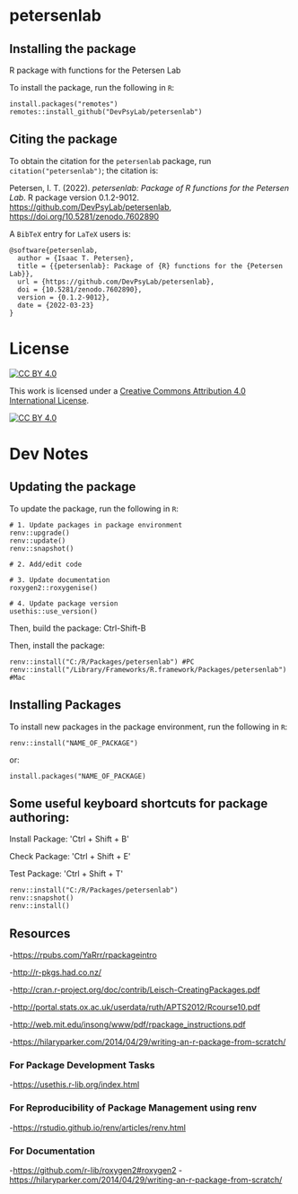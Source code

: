 # petersenlab

## Installing the package

R package with functions for the Petersen Lab

To install the package, run the following in `R`:
```
install.packages("remotes")
remotes::install_github("DevPsyLab/petersenlab")
```

## Citing the package

To obtain the citation for the `petersenlab` package, run `citation("petersenlab")`; the citation is:

Petersen, I. T. (2022). *petersenlab: Package of R functions for the Petersen Lab*. R package version 0.1.2-9012. https://github.com/DevPsyLab/petersenlab, https://doi.org/10.5281/zenodo.7602890

A `BibTeX` entry for `LaTeX` users is:
```
@software{petersenlab,
  author = {Isaac T. Petersen},
  title = {{petersenlab}: Package of {R} functions for the {Petersen Lab}},
  url = {https://github.com/DevPsyLab/petersenlab},
  doi = {10.5281/zenodo.7602890},
  version = {0.1.2-9012},
  date = {2022-03-23}
}
```

# License

[![CC BY 4.0][cc-by-shield]][cc-by]

This work is licensed under a
[Creative Commons Attribution 4.0 International License][cc-by].

[![CC BY 4.0][cc-by-image]][cc-by]

[cc-by]: http://creativecommons.org/licenses/by/4.0/
[cc-by-image]: https://i.creativecommons.org/l/by/4.0/88x31.png
[cc-by-shield]: https://img.shields.io/badge/License-CC%20BY%204.0-lightgrey.svg

# Dev Notes

## Updating the package

To update the package, run the following in `R`:
```
# 1. Update packages in package environment
renv::upgrade()
renv::update()
renv::snapshot()

# 2. Add/edit code

# 3. Update documentation
roxygen2::roxygenise()

# 4. Update package version
usethis::use_version()
```

Then, build the package: Ctrl-Shift-B

Then, install the package:

```
renv::install("C:/R/Packages/petersenlab") #PC
renv::install("/Library/Frameworks/R.framework/Packages/petersenlab") #Mac
```

## Installing Packages

To install new packages in the package environment, run the following in `R`:
```
renv::install("NAME_OF_PACKAGE")
```
or:
```
install.packages("NAME_OF_PACKAGE)
```

## Some useful keyboard shortcuts for package authoring:

 Install Package:           'Ctrl + Shift + B'
 
 Check Package:             'Ctrl + Shift + E'
 
 Test Package:              'Ctrl + Shift + T'

```
renv::install("C:/R/Packages/petersenlab")
renv::snapshot()
renv::install()
```

## Resources

-https://rpubs.com/YaRrr/rpackageintro

-http://r-pkgs.had.co.nz/

-http://cran.r-project.org/doc/contrib/Leisch-CreatingPackages.pdf

-http://portal.stats.ox.ac.uk/userdata/ruth/APTS2012/Rcourse10.pdf

-http://web.mit.edu/insong/www/pdf/rpackage_instructions.pdf

-https://hilaryparker.com/2014/04/29/writing-an-r-package-from-scratch/

### For Package Development Tasks

-https://usethis.r-lib.org/index.html

### For Reproducibility of Package Management using renv

-https://rstudio.github.io/renv/articles/renv.html

### For Documentation

-https://github.com/r-lib/roxygen2#roxygen2
-https://hilaryparker.com/2014/04/29/writing-an-r-package-from-scratch/
